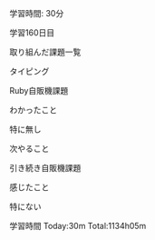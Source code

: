 学習時間: 30分

学習160日目 

取り組んだ課題一覧

タイピング

Ruby自販機課題

わかったこと

特に無し

次やること

引き続き自販機課題

感じたこと

特にない

学習時間 Today:30m
 Total:1134h05m